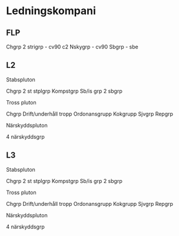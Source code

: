 # Ledningskompani

## FLP

Chgrp
2 strigrp - cv90 c2
Nskygrp - cv90
Sbgrp - sbe


## L2

Stabspluton

Chgrp
2 st stplgrp
Kompstgrp
Sb/is grp
2 sbgrp

Tross pluton

Chgrp
Drift/underhåll tropp
Ordonansgrupp
Kokgrupp
Sjvgrp
Repgrp

Närskyddspluton

4 närskyddsgrp

## L3

Stabspluton

Chgrp
2 st stplgrp
Kompstgrp
Sb/is grp
2 sbgrp

Tross pluton

Chgrp
Drift/underhåll tropp
Ordonansgrupp
Kokgrupp
Sjvgrp
Repgrp

Närskyddspluton

4 närskyddsgrp

